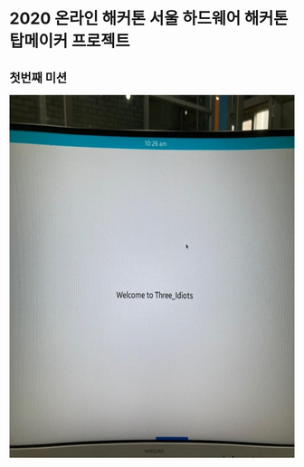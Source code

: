# 2020 온라인 해커톤 서울 하드웨어 해커톤 탑메이커 프로젝트

## 첫번째 미션
  <img width="640" height="640" src="./png/Three_Idiots_FirstMission.jpg"></img>

